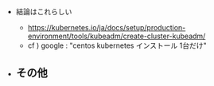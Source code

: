 


- 結論はこれらしい
    - https://kubernetes.io/ja/docs/setup/production-environment/tools/kubeadm/create-cluster-kubeadm/
    - cf ) google : "centos kubernetes インストール 1台だけ"

- その他
    - 